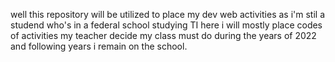 well this repository will be utilized to place my dev web activities as i'm stil a studend who's in a federal school studying TI
here i will mostly place codes of activities my teacher decide my class must do during the years of 2022 and following years i remain on the school.
